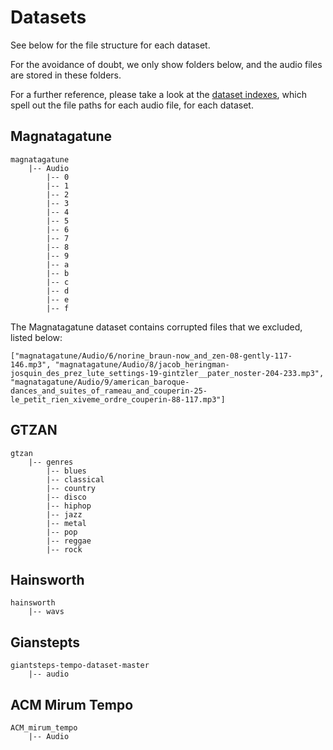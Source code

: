 # Datasets

See below for the file structure for each dataset. 

For the avoidance of doubt, we only show folders below, and the audio files are stored in these folders. 

For a further reference, please take a look at the [dataset indexes](datasets_indexes), which spell out the file paths for each audio file, for each dataset. 


## Magnatagatune
```
magnatagatune
    |-- Audio
        |-- 0
        |-- 1
        |-- 2
        |-- 3
        |-- 4
        |-- 5
        |-- 6
        |-- 7
        |-- 8
        |-- 9
        |-- a
        |-- b
        |-- c
        |-- d
        |-- e
        |-- f
```

The Magnatagatune dataset contains corrupted files that we excluded, listed below: 

```
["magnatagatune/Audio/6/norine_braun-now_and_zen-08-gently-117-146.mp3", "magnatagatune/Audio/8/jacob_heringman-josquin_des_prez_lute_settings-19-gintzler__pater_noster-204-233.mp3", "magnatagatune/Audio/9/american_baroque-dances_and_suites_of_rameau_and_couperin-25-le_petit_rien_xiveme_ordre_couperin-88-117.mp3"]
```

## GTZAN

```
gtzan
    |-- genres
        |-- blues
        |-- classical
        |-- country
        |-- disco
        |-- hiphop
        |-- jazz
        |-- metal
        |-- pop
        |-- reggae
        |-- rock
```

## Hainsworth

```
hainsworth
    |-- wavs
```


## Gianstepts

```
giantsteps-tempo-dataset-master
    |-- audio
```

## ACM Mirum Tempo

```
ACM_mirum_tempo
    |-- Audio
```

